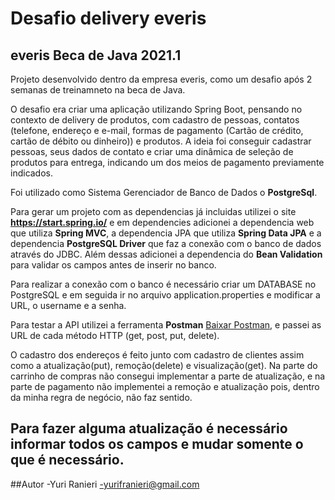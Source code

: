 # Desafio delivery everis
## everis Beca de Java 2021.1

Projeto desenvolvido dentro da empresa everis, como um desafio após 2 semanas de treinamneto na beca de Java. 

O desafio era criar uma aplicação utilizando Spring Boot, pensando no contexto de delivery de produtos, com cadastro de pessoas, contatos (telefone, endereço e e-mail, formas de pagamento (Cartão de crédito, cartão de débito ou dinheiro)) e produtos.
A ideia foi conseguir cadastrar pessoas, seus dados de contato e criar uma dinâmica de seleção de produtos para entrega, indicando um dos meios de pagamento previamente indicados.

Foi utilizado como Sistema Gerenciador de Banco de Dados o **PostgreSql**. 

Para gerar um projeto com as dependencias já incluidas utilizei o site **https://start.spring.io/** e em dependencies adicionei a dependencia web que utiliza **Spring MVC**, a dependencia JPA que utiliza **Spring Data JPA** e a dependencia **PostgreSQL Driver** que faz a conexão com o banco de dados através do JDBC. Além dessas adicionei a dependencia do **Bean Validation** para validar os campos antes de inserir no banco.

Para realizar a conexão com o banco é necessário criar um DATABASE no PostgreSQL e em seguida ir no arquivo application.properties e modificar a URL, o username e a senha.

Para testar a API utilizei a ferramenta **Postman** [Baixar Postman](https://www.postman.com/downloads/), e passei as URL de cada método HTTP (get, post, put, delete).

O cadastro dos endereços é feito junto com cadastro de clientes assim como a atualização(put), remoção(delete) e visualização(get). Na parte do carrinho de compras não consegui implementar a parte de atualização, e na parte de pagamento não implementei a remoção e atualização pois, dentro da minha regra de negócio, não faz sentido.

Para fazer alguma atualização é necessário informar todos os campos e mudar somente o que é necessário.
------------------------------------
##Autor
-Yuri Ranieri
-yurifranieri@gmail.com
